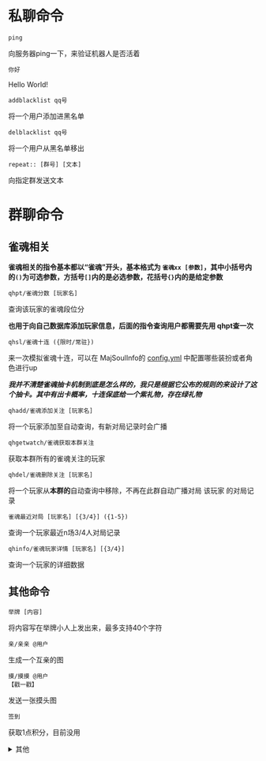 # 私聊命令

```
ping
```
向服务器ping一下，来验证机器人是否活着

```
你好
```
Hello World!

```
addblacklist qq号
```
将一个用户添加进黑名单

```
delblacklist qq号
```
将一个用户从黑名单移出

```
repeat:: [群号] [文本]
```
向指定群发送文本


# 群聊命令

## 雀魂相关

**雀魂相关的指令基本都以“雀魂”开头，基本格式为 `雀魂xx [参数]`，其中小括号内的`()`为可选参数，方括号`[]`内的是必选参数，花括号`{}`内的是给定参数**


 ```
qhpt/雀魂分数 [玩家名] 
 ```

 查询该玩家的雀魂段位分

 **也用于向自己数据库添加玩家信息，后面的指令查询用户都需要先用 qhpt查一次**

```
qhsl/雀魂十连 ({限时/常驻}) 
```

来一次模拟雀魂十连，可以在 MajSoulInfo的 [config.yml](./plugin/MajSoulInfo/config.yml) 中配置哪些装扮或者角色进行up

***我并不清楚雀魂抽卡机制到底是怎么样的，我只是根据它公布的规则的来设计了这个抽卡。其中有出卡概率，十连保底给一个紫礼物，存在绿礼物***

```
qhadd/雀魂添加关注 [玩家名] 
```

将一个玩家添加至自动查询，有新对局记录时会广播

```
qhgetwatch/雀魂获取本群关注 
```

获取本群所有的雀魂关注的玩家

```
qhdel/雀魂删除关注 [玩家名] 
```
将一个玩家从**本群的**自动查询中移除，不再在此群自动广播对局 该玩家 的对局记录

```
雀魂最近对局 [玩家名] [{3/4}] ({1-5})
```

查询一个玩家最近n场3/4人对局记录

```
qhinfo/雀魂玩家详情 [玩家名] [{3/4}] 
```

查询一个玩家的详细数据

## 其他命令
```
举牌 [内容] 
```
将内容写在举牌小人上发出来，最多支持40个字符

```
亲/亲亲 @用户
```
生成一个互亲的图

```
摸/摸摸 @用户
【戳一戳】
```
发送一张摸头图

```
签到
```
获取1点积分，目前没用

<details>
<summary>其他</summary>
<h3>色色 (默认关闭)</h3>
<pre><code>
setu/涩图/色图 (tag)
</code></pre>
从<a href="https://api.lolicon.app/#/setu">网站</a>请求一份色图

获取色图链接后从i.pixiv.cat获取色图，很有可能超时而发不出来
</details>